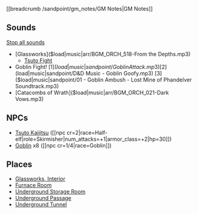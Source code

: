 [[breadcrumb /sandpoint/gm_notes/GM Notes|GM Notes]]

<script type="module">
    import {init_links} from "/static/js/common/visual_aid_backend.js";
    init_links();
</script>

## Sounds

[Stop all sounds]($stop|all|none)

* [Glassworks]($load|music|arr/BGM_ORCH_518-From the Depths.mp3)
  * [Tsuto Fight]($load|music|arr/BGM_Battle_Dungeon_02.mp3)
* Goblin Fight! [1]($load|music|sandpoint/Goblin Attack.mp3) [2]($load|music|sandpoint/D&D Music - Goblin Goofy.mp3) [3]($load|music|sandpoint/01 - Goblin Ambush - Lost Mine of Phandelver Soundtrack.mp3)
* [Catacombs of Wrath]($load|music|arr/BGM_ORCH_021-Dark Vows.mp3)

## NPCs

* [Tsuto Kaijitsu](^sandpoint/tsuto_kaijitsu.jpg) ([[npc cr=2|race=Half-elf|role=Skirmisher|num_attacks=+1|armor_class=+2|hp=30]])
* [Goblin](^sandpoint/goblin_2.png) x8 ([[npc cr=1/4|race=Goblin]])

## Places

* [Glassworks, Interior](^sandpoint/sandpoint_glassworks_interior.jpg)
* [Furnace Room](^sandpoint/sandpoint_glassworks_furnace.jpg)
* [Underground Storage Room](^sandpoint/underground_storage_room.jpeg)
* [Underground Passage](^sandpoint/underground_passage2.jpeg)
* [Underground Tunnel](^sandpoint/tunnel1.jpeg)